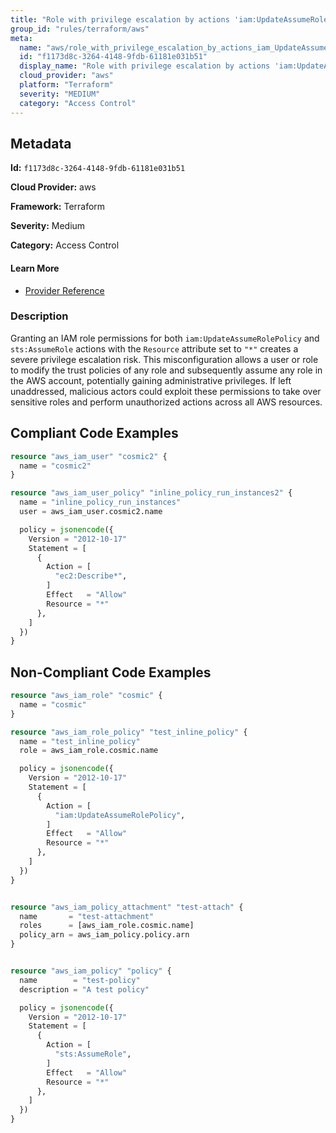 ```yaml
---
title: "Role with privilege escalation by actions 'iam:UpdateAssumeRolePolicy' and 'sts:AssumeRole'"
group_id: "rules/terraform/aws"
meta:
  name: "aws/role_with_privilege_escalation_by_actions_iam_UpdateAssumeRolePolicy_and_sts_AssumeRole"
  id: "f1173d8c-3264-4148-9fdb-61181e031b51"
  display_name: "Role with privilege escalation by actions 'iam:UpdateAssumeRolePolicy' and 'sts:AssumeRole'"
  cloud_provider: "aws"
  platform: "Terraform"
  severity: "MEDIUM"
  category: "Access Control"
---
```

## Metadata

**Id:** `f1173d8c-3264-4148-9fdb-61181e031b51`

**Cloud Provider:** aws

**Framework:** Terraform

**Severity:** Medium

**Category:** Access Control

#### Learn More

 - [Provider Reference](https://registry.terraform.io/providers/hashicorp/aws/latest/docs/resources/iam_role_policy#policy)

### Description

 Granting an IAM role permissions for both `iam:UpdateAssumeRolePolicy` and `sts:AssumeRole` actions with the `Resource` attribute set to `"*"` creates a severe privilege escalation risk. This misconfiguration allows a user or role to modify the trust policies of any role and subsequently assume any role in the AWS account, potentially gaining administrative privileges. If left unaddressed, malicious actors could exploit these permissions to take over sensitive roles and perform unauthorized actions across all AWS resources.


## Compliant Code Examples
```terraform
resource "aws_iam_user" "cosmic2" {
  name = "cosmic2"
}

resource "aws_iam_user_policy" "inline_policy_run_instances2" {
  name = "inline_policy_run_instances"
  user = aws_iam_user.cosmic2.name

  policy = jsonencode({
    Version = "2012-10-17"
    Statement = [
      {
        Action = [
          "ec2:Describe*",
        ]
        Effect   = "Allow"
        Resource = "*"
      },
    ]
  })
}

```
## Non-Compliant Code Examples
```terraform
resource "aws_iam_role" "cosmic" {
  name = "cosmic"
}

resource "aws_iam_role_policy" "test_inline_policy" {
  name = "test_inline_policy"
  role = aws_iam_role.cosmic.name

  policy = jsonencode({
    Version = "2012-10-17"
    Statement = [
      {
        Action = [
          "iam:UpdateAssumeRolePolicy",
        ]
        Effect   = "Allow"
        Resource = "*"
      },
    ]
  })
}


resource "aws_iam_policy_attachment" "test-attach" {
  name       = "test-attachment"
  roles      = [aws_iam_role.cosmic.name]
  policy_arn = aws_iam_policy.policy.arn
}


resource "aws_iam_policy" "policy" {
  name        = "test-policy"
  description = "A test policy"

  policy = jsonencode({
    Version = "2012-10-17"
    Statement = [
      {
        Action = [
          "sts:AssumeRole",
        ]
        Effect   = "Allow"
        Resource = "*"
      },
    ]
  })
}

```